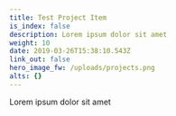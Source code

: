 ```yaml
---
title: Test Project Item
is_index: false
description: Lorem ipsum dolor sit amet
weight: 10
date: 2019-03-26T15:38:10.543Z
link_out: false
hero_image_fw: /uploads/projects.png
alts: {}
---
```

Lorem ipsum dolor sit amet
